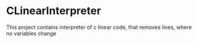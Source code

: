 # CLinearInterpreter
This project contains interpreter of c linear code, that removes lines, where no variables change
